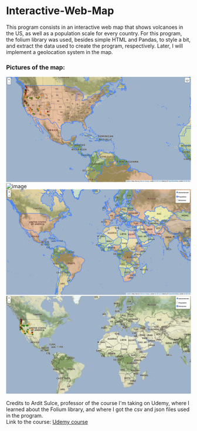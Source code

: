 # Interactive-Web-Map
This program consists in an interactive web map that shows volcanoes in the US, as well as a population scale for every country.
For this program, the folium library was used, besides simple HTML and Pandas, to style a bit, and extract the data used to create the program, respectively.
Later, I will implement a geolocation system in the map.
### Pictures of the map:
![image](photo1.png)
![image](photo2.png)
![image](photo3.png)
![image](photo4.png)


Credits to Ardit Sulce, professor of the course I'm taking on Udemy, where I learned about the Folium library, and where I got the csv and json files used in the program.
<br>
Link to the course: <a href="shorturl.at/guEU1">Udemy course</a>